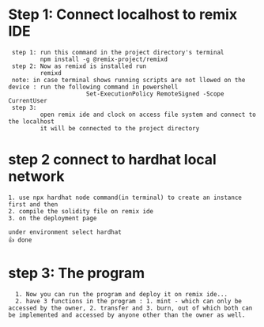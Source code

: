 # Step 1: Connect localhost to remix IDE
     step 1: run this command in the project directory's terminal 
             npm install -g @remix-project/remixd
     step 2: Now as remixd is installed run
             remixd 
     note: in case terminal shows running scripts are not llowed on the device : run the following command in powershell 
                          Set-ExecutionPolicy RemoteSigned -Scope CurrentUser
     step 3: 
             open remix ide and clock on access file system and connect to the localhost 
             it will be connected to the project directory

# step 2 connect to hardhat local network 
    1. use npx hardhat node command(in terminal) to create an instance first and then 
    2. compile the solidity file on remix ide 
    3. on the deployment page 

    under environment select hardhat 
    👍 done 

  # step 3: The program

      1. Now you can run the program and deploy it on remix ide... 
      2. have 3 functions in the program : 1. mint - which can only be accessed by the owner, 2. transfer and 3. burn, out of which both can be implemented and accessed by anyone other than the owner as well.



